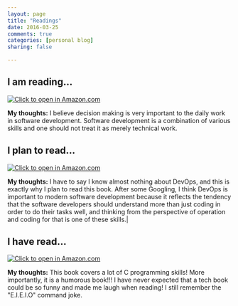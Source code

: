 ```yaml
---
layout: page
title: "Readings"
date: 2016-03-25
comments: true
categories: [personal blog]
sharing: false

---
```


## I am reading...

[![Click to open in Amazon.com](http://ecx.images-amazon.com/images/I/41RJxSv0LmL._SX381_BO1,204,203,200_.jpg)](http://www.amazon.com/dp/B002VRZPHS/ref=wl_it_dp_o_pC_nS_ttl?_encoding=UTF8&colid=2VGMNARANNIG&coliid=I35GDOUJDKYF8B)

**My thoughts:** I believe decision making is very important to the daily work in software development. Software development is a combination of various skills and one should not treat it as merely technical work.

## I plan to read...

[![Click to open in Amazon.com](http://ecx.images-amazon.com/images/I/51cc0AxcINL._SX329_BO1,204,203,200_.jpg)](http://www.amazon.com/Phoenix-Project-DevOps-Helping-Business/dp/0988262509/ref=tmm_pap_swatch_0?_encoding=UTF8&coliid=I2L0YPFTCKDPQO&colid=2VGMNARANNIG&qid=&sr=)

**My thoughts:** I have to say I know almost nothing about DevOps, and this is exactly why I plan to read this book. After some Googling, I think DevOps is important to modern software development because it reflects the tendency that the software developers should understand more than just coding in order to do their tasks well, and thinking from the perspective of operation and coding for that is one of these skills.|

## I have read...

[![Click to open in Amazon.com](http://ecx.images-amazon.com/images/I/41g5xoVIvKL._SX408_BO1,204,203,200_.jpg)](http://ecx.images-amazon.com/images/I/41g5xoVIvKL._SX408_BO1,204,203,200_.jpg)

**My thoughts:** This book covers a lot of C programming skills! More importantly, it is a humorous book!!! I have never expected that a tech book could be so funny and made me laugh when reading! I still remember the "E.I.E.I.O" command joke.
